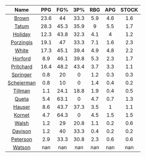 |                                     Name                                     |  PPG  |  FG%  |  3P%  |  RBG  |  APG  |  STOCK  |
|:----------------------------------------------------------------------------:|:-----:|:-----:|:-----:|:-----:|:-----:|:-------:|
|      [Brown](https://www.espn.com/nba/player/_/id/3917376/jaylen-brown)      | 23.6  |  44   | 33.3  |  5.9  |  4.6  |   1.6   |
|      [Tatum](https://www.espn.com/nba/player/_/id/4065648/jayson-tatum)      | 28.3  | 45.3  | 35.9  |   9   |  5.5  |   1.7   |
|      [Holiday](https://www.espn.com/nba/player/_/id/3995/jrue-holiday)       | 12.3  | 43.8  | 32.3  |  4.1  |   4   |   1.2   |
| [Porzingis](https://www.espn.com/nba/player/_/id/3102531/kristaps-porzingis) | 19.1  |  47   | 33.3  |  7.1  |  1.6  |   2.3   |
|     [White](https://www.espn.com/nba/player/_/id/3078576/derrick-white)      | 17.3  | 45.1  | 39.4  |  4.9  |  4.8  |   2.2   |
|       [Horford](https://www.espn.com/nba/player/_/id/3213/al-horford)        |  8.9  | 46.1  | 39.8  |  5.3  |  2.3  |   1.7   |
|  [Pritchard](https://www.espn.com/nba/player/_/id/4066354/payton-pritchard)  | 16.4  | 48.2  | 43.4  |  3.7  |  3.3  |   1.1   |
|   [Springer](https://www.espn.com/nba/player/_/id/4432164/jaden-springer)    |  0.8  |  20   |   0   |  1.2  |  0.3  |   0.3   |
| [Scheierman](https://www.espn.com/nba/player/_/id/4593841/baylor-scheierman) |  0.8  |  10   |   0   |  1.4  |  0.4  |   0.2   |
|    [Tillman](https://www.espn.com/nba/player/_/id/4277964/xavier-tillman)    |  1.1  | 24.1  | 18.8  |  1.9  |  0.4  |   0.5   |
|     [Queta](https://www.espn.com/nba/player/_/id/4397424/neemias-queta)      |  5.4  | 63.1  |   0   |  4.7  |  0.7  |   1.3   |
|      [Hauser](https://www.espn.com/nba/player/_/id/4065804/sam-hauser)       |  8.6  | 43.7  | 37.3  |  3.5  |   1   |   1.1   |
|      [Kornet](https://www.espn.com/nba/player/_/id/3064560/luke-kornet)      |  4.7  | 64.3  |   0   |  4.5  |  1.5  |   1.5   |
|      [Walsh](https://www.espn.com/nba/player/_/id/4683689/jordan-walsh)      |  1.2  |  29   | 20.8  |  1.1  |  0.2  |   0.6   |
|      [Davison](https://www.espn.com/nba/player/_/id/4576085/jd-davison)      |  1.2  |  40   | 33.3  |  0.4  |  0.2  |   0.2   |
|    [Peterson](https://www.espn.com/nba/player/_/id/4397689/drew-peterson)    |  2.9  | 33.3  | 30.8  |  2.3  |  0.6  |   0.6   |
|     [Watson](https://www.espn.com/nba/player/_/id/4431705/anton-watson)      |  nan  |  nan  |  nan  |  nan  |  nan  |   nan   |
